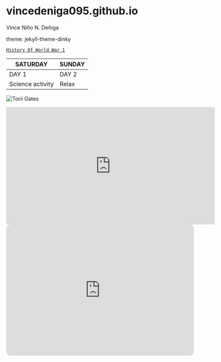 # vincedeniga095.github.io
Vince Niño N. Deñiga


theme: jekyll-theme-dinky



[`History Of World War 1`](https://www.history.com/topics/world-war-i/world-war-i-history)


| SATURDAY | SUNDAY |
| ----------- | ----------- |
| DAY 1 | DAY 2 |
| Science activity | Relax |


![Torii Gates](https://blog.japanwondertravel.com/wp-content/uploads/2020/12/cait-ellis-tNUCxkvafzY-unsplash-scaled.jpg)


<iframe width="560" height="315" src="https://www.youtube.com/embed/R6JdoWT75HA" title="YouTube video player" frameborder="0" allow="accelerometer; autoplay; clipboard-write; encrypted-media; gyroscope; picture-in-picture; web-share" allowfullscreen></iframe>
 
 
 
 
<iframe style="border-radius:12px" src="https://open.spotify.com/embed/playlist/37i9dQZF1DX9sIqqvKsjG8?utm_source=generator" width="100%" height="352" frameBorder="0" allowfullscreen="" allow="autoplay; clipboard-write; encrypted-media; fullscreen; picture-in-picture" loading="lazy"></iframe>
